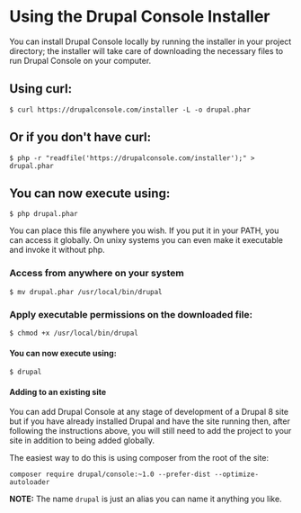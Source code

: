 # Using the Drupal Console Installer
You can install Drupal Console locally by running the installer in your project directory; the installer will take care of downloading the necessary files to run Drupal Console on your computer.

## Using curl:
```
$ curl https://drupalconsole.com/installer -L -o drupal.phar
```
## Or if you don't have curl:
```
$ php -r "readfile('https://drupalconsole.com/installer');" > drupal.phar
```

## You can now execute using:
```
$ php drupal.phar
```

You can place this file anywhere you wish. If you put it in your PATH, you can access it globally. On unixy systems you can even make it executable and invoke it without php.

### Access from anywhere on your system
```
$ mv drupal.phar /usr/local/bin/drupal
```

### Apply executable permissions on the downloaded file:
```
$ chmod +x /usr/local/bin/drupal
```

#### You can now execute using:
```
$ drupal
```
#### Adding to an existing site
You can add Drupal Console at any stage of development of a Drupal 8 site but if you have already installed Drupal and have the site running then, after following the instructions above, you will still need to add the project to your site in addition to being added globally.

The easiest way to do this is using composer from the root of the site:
```
composer require drupal/console:~1.0 --prefer-dist --optimize-autoloader
```


**NOTE:** The name `drupal` is just an alias you can name it anything you like.
